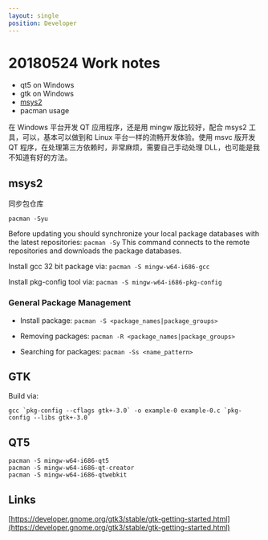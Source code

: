 ```yaml
---
layout: single
position: Developer
---
```


# 20180524 Work notes

* qt5 on Windows
* gtk on Windows
* [msys2](http://www.msys2.org/)
* pacman usage

在 Windows 平台开发 QT 应用程序，还是用 mingw 版比较好，配合 msys2 工具，可以，基本可以做到和 Linux 平台一样的流畅开发体验。使用 msvc 版开发 QT 程序，在处理第三方依赖时，非常麻烦，需要自己手动处理 DLL，也可能是我不知道有好的方法。

## msys2

同步包仓库

    pacman -Syu

Before updating you should synchronize your local package databases with the latest repositories: `pacman -Sy` This command connects to the remote repositories and downloads the package databases.

Install gcc 32 bit package via:  `pacman -S mingw-w64-i686-gcc`

Install pkg-config tool via: `pacman -S mingw-w64-i686-pkg-config`

### General Package Management

* Install package: `pacman -S <package_names|package_groups>`

* Removing packages: `pacman -R <package_names|package_groups>`

* Searching for packages: `pacman -Ss <name_pattern>`

## GTK

Build via: 

    gcc `pkg-config --cflags gtk+-3.0` -o example-0 example-0.c `pkg-config --libs gtk+-3.0`
    
## QT5

    pacman -S mingw-w64-i686-qt5
    pacman -S mingw-w64-i686-qt-creator
    pacman -S mingw-w64-i686-qtwebkit


## Links

[https://developer.gnome.org/gtk3/stable/gtk-getting-started.html](https://developer.gnome.org/gtk3/stable/gtk-getting-started.html)
